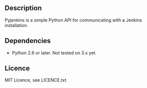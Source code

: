 Description
-----------

Pyjenkins is a simple Python API for communicating with a Jenkins
installation.

Dependencies
------------

* Python 2.6 or later. Not tested on 3.x yet.

Licence
-------

MIT Licence, see LICENCE.txt
